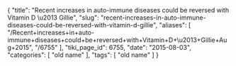 {
    "title": "Recent increases in auto-immune diseases could be reversed with Vitamin D \u2013 Gillie",
    "slug": "recent-increases-in-auto-immune-diseases-could-be-reversed-with-vitamin-d-gillie",
    "aliases": [
        "/Recent+increases+in+auto-immune+diseases+could+be+reversed+with+Vitamin+D+\u2013+Gillie+Aug+2015",
        "/6755"
    ],
    "tiki_page_id": 6755,
    "date": "2015-08-03",
    "categories": [
        "old name"
    ],
    "tags": [
        "old name"
    ]
}
